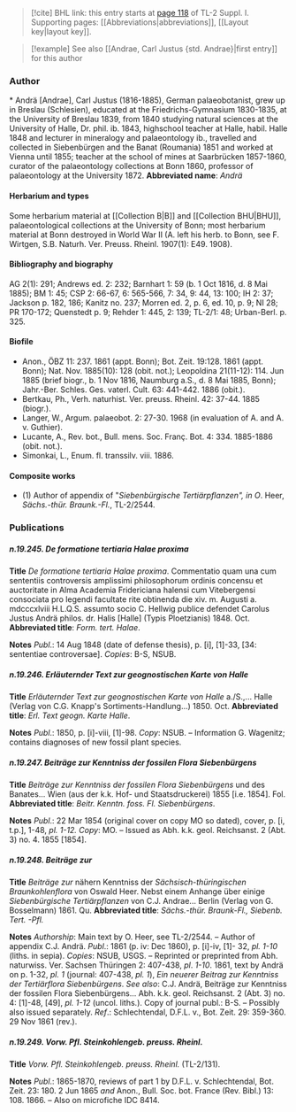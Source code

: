 > [!cite] BHL link: this entry starts at [page 118](https://www.biodiversitylibrary.org/page/33264845) of TL-2 Suppl. I.
> Supporting pages: [[Abbreviations|abbreviations]], [[Layout key|layout key]].

> [!example] See also [[Andrae, Carl Justus {std. Andrae}|first entry]] for this author

### Author

\* Andrä \[Andrae\], Carl Justus (1816-1885), German palaeobotanist, grew up in Breslau (Schlesien), educated at the Friedrichs-Gymnasium 1830-1835, at the University of Breslau 1839, from 1840 studying natural sciences at the University of Halle, Dr. phil. ib. 1843, highschool teacher at Halle, habil. Halle 1848 and lecturer in mineralogy and palaeontology ib., travelled and collected in Siebenbürgen and the Banat (Roumania) 1851 and worked at Vienna until 1855; teacher at the school of mines at Saarbrücken 1857-1860, curator of the palaeontology collections at Bonn 1860, professor of palaeontology at the University 1872. 
**Abbreviated name**: *Andrä*

#### Herbarium and types

Some herbarium material at [[Collection B|B]] and [[Collection BHU|BHU]], palaeontological collections at the University of Bonn; most herbarium material at Bonn destroyed in World War II (A. left his herb. to Bonn, see F. Wirtgen, S.B. Naturh. Ver. Preuss. Rheinl. 1907(1): E49. 1908).

#### Bibliography and biography

AG 2(1): 291; Andrews ed. 2: 232; Barnhart 1: 59 (b. 1 Oct 1816, d. 8 Mai 1885); BM 1: 45; CSP 2: 66-67, 6: 565-566, 7: 34, 9: 44, 13: 100; IH 2: 37; Jackson p. 182, 186; Kanitz no. 237; Morren ed. 2, p. 6, ed. 10, p. 9; NI 28; PR 170-172; Quenstedt p. 9; Rehder 1: 445, 2: 139; TL-2/1: 48; Urban-Berl. p. 325.

#### Biofile

- Anon., ÖBZ 11: 237. 1861 (appt. Bonn); Bot. Zeit. 19:128. 1861 (appt. Bonn); Nat. Nov. 1885(10): 128 (obit. not.); Leopoldina 21(11-12): 114. Jun 1885 (brief biogr., b. 1 Nov 1816, Naumburg a.S., d. 8 Mai 1885, Bonn); Jahr.-Ber. Schles. Ges. vaterl. Cult. 63: 441-442. 1886 (obit.).
- Bertkau, Ph., Verh. naturhist. Ver. preuss. Rheinl. 42: 37-44. 1885 (biogr.).
- Langer, W., Argum. palaeobot. 2: 27-30. 1968 (in evaluation of A. and A. v. Guthier).
- Lucante, A., Rev. bot., Bull. mens. Soc. Franç. Bot. 4: 334. 1885-1886 (obit. not.).
- Simonkai, L., Enum. fl. transsilv. viii. 1886.

#### Composite works

- (1) Author of appendix of "*Siebenbürgische Tertiärpflanzen", in O*. Heer, *Sächs.-thür. Braunk.-Fl.*, TL-2/2544.

### Publications

##### n.19.245. De formatione tertiaria Halae proxima

**Title**
*De formatione tertiaria Halae proxima*. Commentatio quam una cum sententiis controversis amplissimi philosophorum ordinis concensu et auctoritate in Alma Academia Fridericiana halensi cum Vitebergensi consociata pro legendi facultate rite obtinenda die xiv. m. Augusti a. mdcccxlviii H.L.Q.S. assumto socio C. Hellwig publice defendet Carolus Justus Andrä philos. dr. Halis \[Halle\] (Typis Ploetzianis) 1848. Oct.
**Abbreviated title**: *Form. tert. Halae*.

**Notes**
*Publ*.: 14 Aug 1848 (date of defense thesis), p. \[i\], \[1\]-33, \[34: sententiae controversae\].
*Copies*: B-S, NSUB.

##### n.19.246. Erläuternder Text zur geognostischen Karte von Halle

**Title**
*Erläuternder Text zur geognostischen Karte von Halle* a./S.,... Halle (Verlag von C.G. Knapp's Sortiments-Handlung...) 1850. Oct.
**Abbreviated title**: *Erl. Text geogn. Karte Halle*.

**Notes**
*Publ*.: 1850, p. \[i\]-viii, \[1\]-98. *Copy*: NSUB. – Information G. Wagenitz; contains diagnoses of new fossil plant species.

##### n.19.247. Beiträge zur Kenntniss der fossilen Flora Siebenbürgens

**Title**
*Beiträge zur Kenntniss der fossilen Flora Siebenbürgens* und des Banates... Wien (aus der k.k. Hof- und Staatsdruckerei) 1855 \[i.e. 1854\]. Fol.
**Abbreviated title**: *Beitr. Kenntn. foss. Fl. Siebenbürgens*.

**Notes**
*Publ*.: 22 Mar 1854 (original cover on copy MO so dated), cover, p. \[i, t.p.\], 1-48, *pl. 1-12.*
*Copy*: MO. – Issued as Abh. k.k. geol. Reichsanst. 2 (Abt. 3) no. 4. 1855 \[1854\].

##### n.19.248. Beiträge zur

**Title**
*Beiträge zur* nähern Kenntniss der *Sächsisch-thüringischen Braunkohlenflora* von Oswald Heer. Nebst einem Anhange über einige *Siebenbürgische Tertiärpflanzen* von C.J. Andrae... Berlin (Verlag von G. Bosselmann) 1861. Qu.
**Abbreviated title**: *Sächs.-thür. Braunk-Fl., Siebenb.* *Tert. -Pfl.*

**Notes**
*Authorship*: Main text by O. Heer, see TL-2/2544. – Author of appendix C.J. Andrä.
*Publ*.: 1861 (p. iv: Dec 1860), p. \[i\]-iv, \[1\]- 32, *pl. 1-10* (liths. in sepia). *Copies*: NSUB, USGS. – Reprinted or preprinted from Abh. naturwiss. Ver. Sachsen Thüringen 2: 407-438, *pl*.
*1-10*. 1861, text by Andrä on p. 1-32, *pl. 1* (journal: 407-438, *pl. 1*), *Ein neuerer Beitrag* *zur Kenntniss der Tertiärflora Siebenbürgens*.
*See also*: C.J. Andrä, Beiträge zur Kenntniss der fossilen Flora Siebenbürgens... Abh. k.k. geol. Reichsanst. 2 (Abt. 3) no. 4: \[1\]-48, \[49\], *pl. 1-12* (uncol. liths.). Copy of journal publ.: B-S. – Possibly also issued separately.
*Ref*.: Schlechtendal, D.F.L. v., Bot. Zeit. 29: 359-360. 29 Nov 1861 (rev.).

##### n.19.249. Vorw. Pfl. Steinkohlengeb. preuss. Rheinl.

**Title**
*Vorw. Pfl. Steinkohlengeb. preuss. Rheinl.* (TL-2/131).

**Notes**
*Publ*.: 1865-1870, reviews of part 1 by D.F.L. v. Schlechtendal, Bot. Zeit. 23: 180. 2 Jun 1865 *and* Anon., Bull. Soc. bot. France (Rev. Bibl.) 13: 108. 1866. – Also on microfiche IDC 8414.


